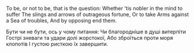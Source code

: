 To be, or not to be, that is the question:
Whether 'tis nobler in the mind to suffer
The slings and arrows of outrageous fortune,
Or to take Arms against a Sea of troubles,
And by opposing end them.

Бути чи не бути, ось у чому питання:
Чи благородніше в душі витерпіти
Гострі зневаги та удари долі жорстокої,
Або зброїться проти моря клопотів
І густою ристкою їх завершити.